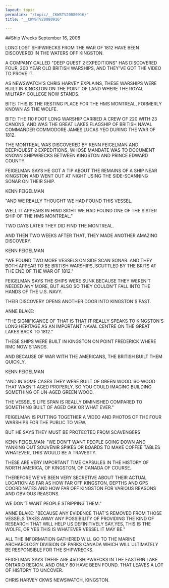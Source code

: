 ```yaml
---
layout: topic
permalink: "/topic/__CKWSTV20080916/"
title: "__CKWSTV20080916"

---
```


##Ship Wrecks
September 16, 2008



LONG LOST SHIPWRECKS FROM THE WAR OF 1812 HAVE BEEN DISCOVERED IN THE WATERS OFF KINGSTON.

A COMPANY CALLED "DEEP QUEST 2 EXPEDITIONS" HAS DISCOVERED FOUR, 200 YEAR OLD BRITISH WARSHIPS, AND THEY'VE GOT THE VIDEO TO PROVE IT.

AS NEWSWATCH'S CHRIS HARVEY EXPLAINS, THESE WARSHIPS WERE BUILT IN KINGSTON ON THE POINT OF LAND WHERE THE ROYAL MILITARY COLLEGE NOW STANDS.

BITE: THIS IS THE RESTING PLACE FOR THE HMS MONTREAL, FORMERLY KNOWN AS THE WOLFE.

BITE: THE 110 FOOT LONG WARSHIP CARRIED A CREW OF 220 WITH 23 CANONS, AND WAS THE GREAT LAKES FLAGSHIP OF BRITISH NAVAL COMMANDER COMMODORE JAMES LUCAS YEO DURING THE WAR OF 1812.

THE MONTREAL WAS DISCOVERED BY KENN FEIGELMAN AND DEEP/QUEST 2 EXPEDITIONS, WHOSE MANDATE WAS TO DOCUMENT KNOWN SHIPWRECKS BETWEEN KINGSTON AND PRINCE EDWARD COUNTY.

FEIGELMAN SAYS HE GOT A TIP ABOUT THE REMAINS OF A SHIP NEAR KINGSTON AND WENT OUT AT NIGHT USING THE SIDE-SCANNING SONAR ON THEIR SHIP.

KENN FEIGELMAN

"AND WE REALLY THOUGHT WE HAD FOUND THIS VESSEL.

WELL IT APPEARS IN HIND SIGHT WE HAD FOUND ONE OF THE SISTER SHIP OF THE HMS MONTREAL."

TWO DAYS LATER THEY DID FIND THE MONTREAL.

AND THEN TWO WEEKS AFTER THAT, THEY MADE ANOTHER AMAZING DISCOVERY.

KENN FEIGELMAN

"WE FOUND TWO MORE VESSELS ON SIDE SCAN SONAR. AND THEY BOTH APPEAR TO BE BRITISH WARSHIPS, SCUTTLED BY THE BRITS AT THE END OF THE WAR OF 1812."

FEIGELMAN SAYS THE SHIPS WERE SUNK BECAUSE THEY WEREN'T NEEDED ANY MORE, BUT ALSO SO THEY COULDN'T FALL INTO THE HANDS OF THE U.S. NAVY.

THEIR DISCOVERY OPENS ANOTHER DOOR INTO KINGSTON'S PAST.

ANNE BLAKE:

"THE SIGNIFICANCE OF THAT IS THAT IT REALLY SPEAKS TO KINGSTON'S LONG HERITAGE AS AN IMPORTANT NAVAL CENTRE ON THE GREAT LAKES BACK TO 1812."

THESE SHIPS WERE BUILT IN KINGSTON ON POINT FREDERICK WHERE RMC NOW STANDS.

AND BECAUSE OF WAR WITH THE AMERICANS, THE BRITISH BUILT THEM QUICKLY.

KENN FEIGELMAN

"AND IN SOME CASES THEY WERE BUILT OF GREEN WOOD. SO WOOD THAT WASN'T AGED PROPERLY. SO YOU COULD IMAGING BUILDING SOMETHING OF UN-AGED GREEN WOOD.

THE VESSEL'S LIFE SPAN IS REALLY DIMINISHED COMPARED TO SOMETHING BUILT OF AGED OAK OR WHAT EVER."

FEIGELMAN IS PUTTING TOGETHER A VIDEO AND PHOTOS OF THE FOUR WARSHIPS FOR THE PUBLIC TO VIEW.

BUT HE SAYS THEY MUST BE PROTECTED FROM SCAVENGERS

KENN FEIGELMAN: "WE DON'T WANT PEOPLE GOING DOWN AND YANKING OUT SOUVENIR SPIKES OR BOARDS TO MAKE COFFEE TABLES WHATEVER, THIS WOULD BE A TRAVESTY.

THESE ARE VERY IMPORTANT TIME CAPSULES IN THE HISTORY OF NORTH AMERICA, OF KINGSTON, OF CANADA OF COURSE.

THEREFORE WE'VE BEEN VERY SECRETIVE ABOUT THEIR ACTUAL LOCATION AS FAR AS HOW FAR OFF KINGSTON, DEPTHS AND GPS COORDINATES AND HOW FAR OFF KINGSTON FOR VARIOUS REASONS AND OBVIOUS REASONS.

WE DON'T WANT PEOPLE STRIPPING THEM."

ANNE BLAKE: "BECAUSE ANY EVIDENCE THAT'S REMOVED FROM THOSE VESSELS TAKES AWAY ANY POSSIBILITY OF PROVIDING THE KIND OF RESEARCH THAT WILL HELP US DEFINITIVELY SAY,YES, THIS IS THE WOLFE, OR YES THIS IS WHATEVER VESSEL IT MAY BE."

ALL THE INFORMATION GATHERED WILL GO TO THE MARINE ARCHAEOLOGY DIVISION OF PARKS CANADA WHICH WILL ULTIMATELY BE RESPONSIBLE FOR THE SHIPWRECKS.

FEIGELMAN SAYS THERE ARE 450 SHIPWRECKS IN THE EASTERN LAKE ONTARIO REGION. AND ONLY 80 HAVE BEEN FOUND. THAT LEAVES A LOT OF HISTORY TO UNCOVER.

CHRIS HARVEY CKWS NEWSWATCH, KINGSTON.

